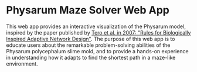 # Physarum Maze Solver Web App

This web app provides an interactive visualization of the Physarum model, 
inspired by the paper published by [Tero et al. in 2007: "Rules for Biologically 
Inspired Adaptive Network Design"](https://www.sciencedirect.com/science/article/pii/S002251930600289X). 
The purpose of this web app is to educate users about the remarkable problem-solving 
abilities of the Physarum polycephalum slime mold, and to provide a hands-on experience
in understanding how it adapts to find the shortest path in a maze-like environment.
